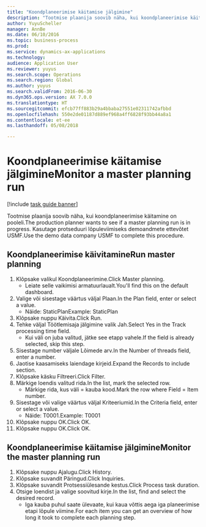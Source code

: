 ```yaml
--- 
title: "Koondplaneerimise käitamise jälgimine"
description: "Tootmise plaanija soovib näha, kui koondplaneerimise käitamine on pooleli."
author: YuyuScheller
manager: AnnBe
ms.date: 06/10/2016
ms.topic: business-process
ms.prod: 
ms.service: dynamics-ax-applications
ms.technology: 
audience: Application User
ms.reviewer: yuyus
ms.search.scope: Operations
ms.search.region: Global
ms.author: yuyus
ms.search.validFrom: 2016-06-30
ms.dyn365.ops.version: AX 7.0.0
ms.translationtype: HT
ms.sourcegitcommit: efcb77ff883b29a4bbaba27551e02311742afbbd
ms.openlocfilehash: 550e2de01187d889ef968a4ff6828f93bb44a8a1
ms.contentlocale: et-ee
ms.lasthandoff: 05/08/2018

---
```

# <a name="monitor-a-master-planning-run"></a><span data-ttu-id="5a1f4-103">Koondplaneerimise käitamise jälgimine</span><span class="sxs-lookup"><span data-stu-id="5a1f4-103">Monitor a master planning run</span></span>

[!include [task guide banner](../../includes/task-guide-banner.md)]

<span data-ttu-id="5a1f4-104">Tootmise plaanija soovib näha, kui koondplaneerimise käitamine on pooleli.</span><span class="sxs-lookup"><span data-stu-id="5a1f4-104">The production planner wants to see if a master planning run is in progress.</span></span> <span data-ttu-id="5a1f4-105">Kasutage protseduuri lõpuleviimiseks demoandmete ettevõtet USMF.</span><span class="sxs-lookup"><span data-stu-id="5a1f4-105">Use the demo data company USMF to complete this procedure.</span></span>


## <a name="run-master-planning"></a><span data-ttu-id="5a1f4-106">Koondplaneerimise käivitamine</span><span class="sxs-lookup"><span data-stu-id="5a1f4-106">Run master planning</span></span>
1. <span data-ttu-id="5a1f4-107">Klõpsake valikul Koondplaneerimine.</span><span class="sxs-lookup"><span data-stu-id="5a1f4-107">Click Master planning.</span></span>
    * <span data-ttu-id="5a1f4-108">Leiate selle vaikimisi armatuurlaualt.</span><span class="sxs-lookup"><span data-stu-id="5a1f4-108">You'll find this on the default dashboard.</span></span>  
2. <span data-ttu-id="5a1f4-109">Valige või sisestage väärtus väljal Plaan.</span><span class="sxs-lookup"><span data-stu-id="5a1f4-109">In the Plan field, enter or select a value.</span></span>
    * <span data-ttu-id="5a1f4-110">Näide: StaticPlan</span><span class="sxs-lookup"><span data-stu-id="5a1f4-110">Example: StaticPlan</span></span>  
3. <span data-ttu-id="5a1f4-111">Klõpsake nuppu Käivita.</span><span class="sxs-lookup"><span data-stu-id="5a1f4-111">Click Run.</span></span>
4. <span data-ttu-id="5a1f4-112">Tehke väljal Töötlemisaja jälgimine valik Jah.</span><span class="sxs-lookup"><span data-stu-id="5a1f4-112">Select Yes in the Track processing time field.</span></span>
    * <span data-ttu-id="5a1f4-113">Kui väli on juba valitud, jätke see etapp vahele.</span><span class="sxs-lookup"><span data-stu-id="5a1f4-113">If the field is already selected, skip this step.</span></span>  
5. <span data-ttu-id="5a1f4-114">Sisestage number väljale Lõimede arv.</span><span class="sxs-lookup"><span data-stu-id="5a1f4-114">In the Number of threads field, enter a number.</span></span>
6. <span data-ttu-id="5a1f4-115">Jaotise kaasamiseks laiendage kirjeid.</span><span class="sxs-lookup"><span data-stu-id="5a1f4-115">Expand the Records to include section.</span></span>
7. <span data-ttu-id="5a1f4-116">Klõpsake käsku Filtreeri.</span><span class="sxs-lookup"><span data-stu-id="5a1f4-116">Click Filter.</span></span>
8. <span data-ttu-id="5a1f4-117">Märkige loendis valitud rida.</span><span class="sxs-lookup"><span data-stu-id="5a1f4-117">In the list, mark the selected row.</span></span>
    * <span data-ttu-id="5a1f4-118">Märkige rida, kus väli = kauba kood.</span><span class="sxs-lookup"><span data-stu-id="5a1f4-118">Mark the row where Field = Item number.</span></span>  
9. <span data-ttu-id="5a1f4-119">Sisestage või valige väärtus väljal Kriteeriumid.</span><span class="sxs-lookup"><span data-stu-id="5a1f4-119">In the Criteria field, enter or select a value.</span></span>
    * <span data-ttu-id="5a1f4-120">Näide: T0001.</span><span class="sxs-lookup"><span data-stu-id="5a1f4-120">Example: T0001</span></span>  
10. <span data-ttu-id="5a1f4-121">Klõpsake nuppu OK.</span><span class="sxs-lookup"><span data-stu-id="5a1f4-121">Click OK.</span></span>
11. <span data-ttu-id="5a1f4-122">Klõpsake nuppu OK.</span><span class="sxs-lookup"><span data-stu-id="5a1f4-122">Click OK.</span></span>

## <a name="monitor-the-master-planning-run"></a><span data-ttu-id="5a1f4-123">Koondplaneerimise käitamise jälgimine</span><span class="sxs-lookup"><span data-stu-id="5a1f4-123">Monitor the master planning run</span></span>
1. <span data-ttu-id="5a1f4-124">Klõpsake nuppu Ajalugu.</span><span class="sxs-lookup"><span data-stu-id="5a1f4-124">Click History.</span></span>
2. <span data-ttu-id="5a1f4-125">Klõpsake suvandit Päringud.</span><span class="sxs-lookup"><span data-stu-id="5a1f4-125">Click Inquiries.</span></span>
3. <span data-ttu-id="5a1f4-126">Klõpsake suvandit Protsessiülesande kestus.</span><span class="sxs-lookup"><span data-stu-id="5a1f4-126">Click Process task duration.</span></span>
4. <span data-ttu-id="5a1f4-127">Otsige loendist ja valige soovitud kirje.</span><span class="sxs-lookup"><span data-stu-id="5a1f4-127">In the list, find and select the desired record.</span></span>
    * <span data-ttu-id="5a1f4-128">Iga kauba puhul saate ülevaate, kui kaua võttis aega iga planeerimise etapi lõpule viimine.</span><span class="sxs-lookup"><span data-stu-id="5a1f4-128">For each item you can get an overview of how long it took to complete each planning step.</span></span>  


